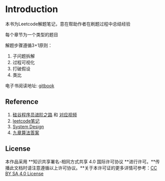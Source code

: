 # Introduction

本书为Leetcode解题笔记，意在帮助作者在刷题过程中总结经验

每个章节为一个类型的题目

解题步骤遵循3+1原则：

1. 子问题拆解
2. 过程可视化
3. 打破假设
4. 类比

电子书阅读地址: [gitbook](https://roywei.gitbooks.io/leetcode/content/two-pointers/strstr.html)

## Reference

1. [硅谷程序员进阶之路](https://docs.google.com/document/d/1NPojCYmFOSg-GvYfOKKS6dkp6VBNbjVmYho5nl8YI3M/edit) 和 [对应视频](https://zhuanlan.zhihu.com/p/26663354)
2. [leetcode笔记](https://www.gitbook.com/book/yuanbin/algorithm/details)
3. [System Design ](https://www.gitbook.com/book/soulmachine/system-design/details)
4. [九章算法答案](http://www.jiuzhang.com/solutions/)

## License

本作品采用 **知识共享署名-相同方式共享 4.0 国际许可协议 **进行许可。**传播此文档时请注意遵循以上许可协议。**关于本许可证的更多详情可参考：[CC BY SA 4.0 License](https://creativecommons.org/licenses/by-sa/4.0/)

